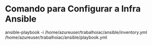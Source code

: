 # Comando para Configurar a Infra Ansible 
ansible-playbook -i /home/azureuser/trabalhoiac/ansible/inventory.yml /home/azureuser/trabalhoiac/ansible/playbook.yml  
   
 
 
   
